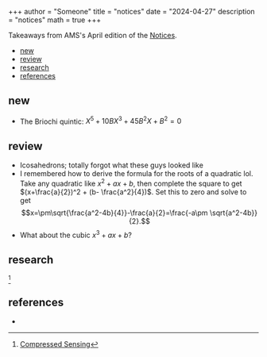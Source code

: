 +++
author = "Someone"
title = "notices"
date = "2024-04-27"
description = "notices"
math = true
+++

Takeaways from AMS's April edition of the [Notices](https://www.ams.org/journals/notices/202404/202404FullIssue.pdf?cat=fullissue&trk=fullissue202404).

<!--more-->

- [new](#new)
- [review](#review)
- [research](#research)
- [references](#references)

## new

- The Briochi quintic: $X^5 + 10BX^3 + 45B^2X + B^2 = 0$

## review
- Icosahedrons; totally forgot what these guys looked like
- I remembered how to derive the formula for the roots of a quadratic lol. Take any quadratic like $x^2 + ax + b$, then complete the square to get $(x+\frac{a}{2})^2 + (b- \frac{a^2}{4})$. Set this to zero and solve to get 
$$x=\pm\sqrt{\frac{a^2-4b}{4}}-\frac{a}{2}=\frac{-a\pm \sqrt{a^2-4b}}{2}.$$
- What about the cubic $x^3+ax+b$?

## research
[^1]

## references
- [^1]: [Compressed Sensing](https://www.cmor-faculty.rice.edu/~yzhang/caam699/Image%20papers/CompSensing.pdf)